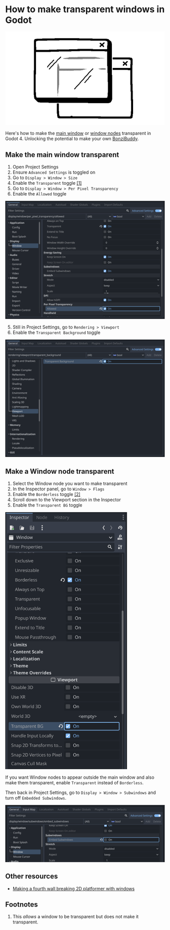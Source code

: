<!-- thumbnail: ./window_on_window.gif -->
<!-- twitterSocialImage: ./window_on_window.gif -->
<!-- dateUpdated: 2023-08-14 -->

# How to make transparent windows in Godot

![Illustration of a transparent window on top of another window](./window_on_window.gif)

Here's how to make the [main window](#make-the-main-window-transparent) or [window nodes](#make-a-window-node-transparent) transparent in Godot 4. Unlocking the potential to make your own [BonziBuddy](https://en.wikipedia.org/wiki/BonziBuddy).

## Make the main window transparent

1. Open Project Settings
2. Ensure `Advanced Settings` is toggled on
3. Go to `Display > Window > Size`
4. Enable the `Transparent` toggle <a href="#footnote-1">[1]</a>
5. Go to `Display > Window > Per Pixel Transparency`
6. Enable the `Allowed` toggle

![Screenshot of the per pixel transparency setting](./sub_pixel_transparent_screenshot.png)

5. Still in Project Settings, go to `Rendering > Viewport`
6. Enable the `Transparent Background` toggle

![Screenshot of the transparent viewport background setting](./transparent_background_screenshot.png)

## Make a Window node transparent

1. Select the Window node you want to make transparent
2. In the Inspector panel, go to `Window > Flags`
3. Enable the `Borderless` toggle <a href="#footnote-2">[2]</a>
4. Scroll down to the Viewport section in the Inspector
5. Enable the `Transparent BG` toggle

<img src="./inspector_screenshot.png" width="385"/>

If you want Window nodes to appear outside the main window and also make them transparent, enable `Transparent` instead of `Borderless`.

Then back in Project Settings, go to `Display > Window > Subwindows` and turn off `Embedded Subwindows`.

![Screenshot of the embedded subwindows setting](./subwindows_screenshot.png)

## Other resources

- [Making a fourth wall breaking 2D platformer with windows](https://github.com/geegaz/Multiple-Windows-tutorial#part-1---using-godot-4s-window)

## Footnotes

<ol>
  <li id="footnote-1">
    This <em>allows</em> a window to be transparent but does not make it transparent.
  </li>
</ol>

<script>
  const FOOTNOTE_BUBBLE_WIDTH = 430;

  const footnoteLinks = Array.from(document.querySelectorAll('a[href^="#footnote-"]'))
  const footnotes = Array.from(document.querySelectorAll('li[id^="#footnote-"]'));

  const closeFootnoteBubble = (event) => {
    const target = event.target;
    if (target && target.hasAttribute('href') && target.getAttribute('href').includes('#footnote-')) {
      return
    }

    const existingBubble = document.querySelector('.footnote-bubble');

    if (existingBubble) {
      document.body.removeChild(existingBubble);
    }

    document.body.removeEventListener('click', closeFootnoteBubble);
  }

  const handleFootnoteLinkClick = (event) => {
    if (document.body.offsetWidth < 500) {
      return;
    }

    event.preventDefault();

    const target = event.currentTarget
    const id = target.getAttribute('href');

    // Nice, the `href` includes a hash, so it just works as a ID selector.
    const footnote = document.querySelector(id);

    if (!footnote) {
      return;
    }

    const existingBubble = document.querySelector('.footnote-bubble');

    if (existingBubble) {
      document.body.removeChild(existingBubble);

      const existingBubbleId = existingBubble.getAttribute('data-footnote-id');

      // Toggle the bubble on and off if clicking the same footnote.
      if (existingBubbleId === id) {
        return
      }
    }

    const bubble = document.createElement('div');

    bubble.setAttribute('class', 'footnote-bubble');
    bubble.setAttribute('data-footnote-id', id)

    bubble.innerHTML = footnote.innerHTML

    bubble.style.position = "absolute"
    bubble.style.width = FOOTNOTE_BUBBLE_WIDTH;
    bubble.style.top = target.offsetTop + 50;
    bubble.style.left = target.offsetLeft - (FOOTNOTE_BUBBLE_WIDTH / 2);
    bubble.style.background = 'black';
    bubble.style.color = 'white';
    bubble.style.padding = 20;
    bubble.style.borderRadius = '30px';
    bubble.style.lineHeight = 1.3
    bubble.style.fontFamily = "inherit";
    bubble.style.border = "3px solid white";
    bubble.style.boxShadow = "0 0 0 3px black, 0px 5px 20px rgba(0, 0, 0, 0.5)";
    bubble.style.fontSize = 18;

    document.body.appendChild(bubble);

    document.body.addEventListener('click', closeFootnoteBubble);
  };

  for (const link of footnoteLinks) {
    link.textContent = link.textContent.replace('[', '').replace(']', '');
    link.addEventListener('click', handleFootnoteLinkClick)
  }
</script>

